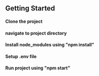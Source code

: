 ## Getting Started

#### Clone the project 

#### navigate to project directory

#### Install node_modules using "npm install"

#### Setup .env file

#### Run project using "npm start"
